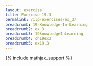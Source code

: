 ```yaml
---
layout: exercise
title: Exercise 19.3
permalink: /ilp-exercises/ex_3/
breadcrumb: 19-Knowledge-In-Learning
breadcrumb2: ex_3
breadcrumb3: 19knowledgeInLearning
breadcrumb4: ch19ex3
breadcrumb5: ex19.3
---
```


{% include mathjax_support %}

